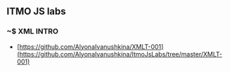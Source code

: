 ## ITMO JS labs
 
### ~$ XML INTRO
 - [https://github.com/AlyonaIvanushkina/XMLT-001](https://github.com/AlyonaIvanushkina/ItmoJsLabs/tree/master/XMLT-001)
